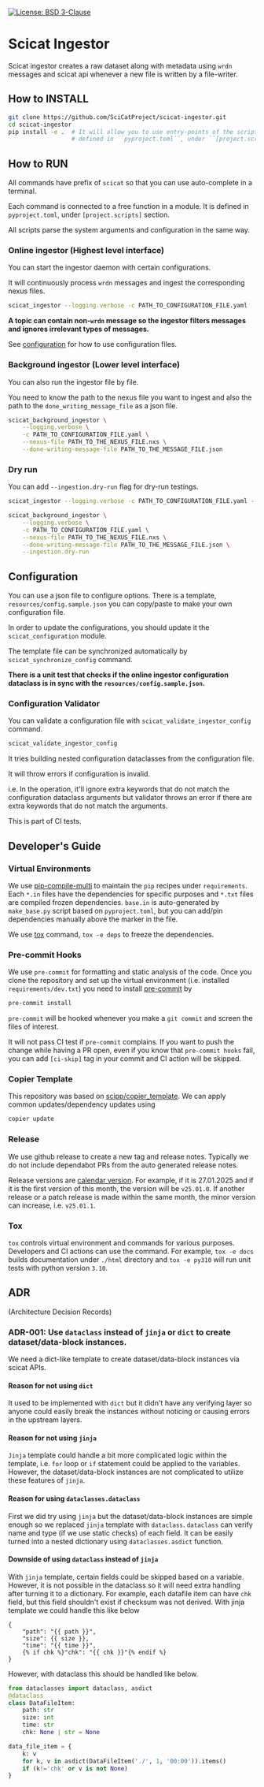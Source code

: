 [![License: BSD 3-Clause](https://img.shields.io/badge/License-BSD%203--Clause-blue.svg)](LICENSE)

# Scicat Ingestor

Scicat ingestor creates a raw dataset along with metadata using
``wrdn`` messages and scicat api whenever a new file is written by a file-writer.

## How to INSTALL
```bash
git clone https://github.com/SciCatProject/scicat-ingestor.git
cd scicat-ingestor
pip install -e .  # It will allow you to use entry-points of the scripts,
                  # defined in ``pyproject.toml``, under ``[project.scripts]`` section.
```

## How to RUN

All commands have prefix of ``scicat`` so that you can use auto-complete in a terminal.

Each command is connected to a free function in a module. It is defined in ``pyproject.toml``, under ``[project.scripts]`` section.

All scripts parse the system arguments and configuration in the same way.

### Online ingestor (Highest level interface)
You can start the ingestor daemon with certain configurations.

It will continuously process `wrdn` messages and ingest the corresponding nexus files.

```bash
scicat_ingestor --logging.verbose -c PATH_TO_CONFIGURATION_FILE.yaml
```

**A topic can contain non-`wrdn` message so the ingestor filters messages and ignores irrelevant types of messages.**

See [configuration](#configuration) for how to use configuration files.

### Background ingestor  (Lower level interface)
You can also run the ingestor file by file.

You need to know the path to the nexus file you want to ingest
and also the path to the ``done_writing_message_file`` as a json file.

```bash
scicat_background_ingestor \
    --logging.verbose \
    -c PATH_TO_CONFIGURATION_FILE.yaml \
    --nexus-file PATH_TO_THE_NEXUS_FILE.nxs \
    --done-writing-message-file PATH_TO_THE_MESSAGE_FILE.json
```

### Dry run

You can add ``--ingestion.dry-run`` flag for dry-run testings.

```bash
scicat_ingestor --logging.verbose -c PATH_TO_CONFIGURATION_FILE.yaml --ingestion.dry-run
```

```bash
scicat_background_ingestor \
    --logging.verbose \
    -c PATH_TO_CONFIGURATION_FILE.yaml \
    --nexus-file PATH_TO_THE_NEXUS_FILE.nxs \
    --done-writing-message-file PATH_TO_THE_MESSAGE_FILE.json \
    --ingestion.dry-run
```

## Configuration

You can use a json file to configure options.
There is a template, ``resources/config.sample.json`` you can copy/paste to make your own configuration file.

In order to update the configurations, you should update it the ``scicat_configuration`` module.

The template file can be synchronized automatically by ``scicat_synchronize_config`` command.

**There is a unit test that checks if the online ingestor configuration dataclass is in sync with the ``resources/config.sample.json``.**

### Configuration Validator

You can validate a configuration file with ``scicat_validate_ingestor_config`` command.

```bash
scicat_validate_ingestor_config
```

It tries building nested configuration dataclasses from the configuration file.

It will throw errors if configuration is invalid.

i.e. In the operation, it'll ignore extra keywords that do not match the configuration dataclass arguments
but validator throws an error if there are extra keywords that do not match the arguments.

This is part of CI tests.

## Developer's Guide

### Virtual Environments
We use [pip-compile-multi](https://pip-compile-multi.readthedocs.io/en/latest/) to maintain
the `pip` recipes under `requirements`.
Each `*.in` files have the dependencies for specific purposes and `*.txt` files are compiled frozen dependencies.
`base.in` is auto-generated by `make_base.py` script based on `pyproject.toml`,
but you can add/pin dependencies manually above the marker in the file.

We use [tox](#Tox) command, `tox -e deps` to freeze the dependencies.

### Pre-commit Hooks
We use `pre-commit` for formatting and static analysis of the code.
Once you clone the repository and set up the virtual environment (i.e. installed `requirements/dev.txt`)
you need to install [pre-commit](https://pre-commit.com/index.html) by
```bash
pre-commit install
```
`pre-commit` will be hooked whenever you make a `git commit` and screen the files of interest.

It will not pass CI test if `pre-commit` complains.
If you want to push the change while having a PR open, even if you know that `pre-commit hooks` fail,
you can add `[ci-skip]` tag in your commit and CI action will be skipped.

### Copier Template
This repository was based on [scipp/copier_template](https://github.com/scipp/copier_template).
We can apply common updates/dependency updates using
```bash
copier update
```

### Release
We use github release to create a new tag and release notes.
Typically we do not include dependabot PRs from the auto generated release notes.

Release versions are [calendar version](https://calver.org/).
For example, if it is 27.01.2025 and if it is the first version of this month, the version will be ``v25.01.0``.
If another release or a patch release is made within the same month,
the minor version can increase, i.e. ``v25.01.1``.

### Tox
`tox` controls virtual environment and commands for various purposes.
Developers and CI actions can use the command.
For example, `tox -e docs` builds documentation under `./html` directory and `tox -e py310` will run unit tests with python version `3.10`.

## ADR
(Architecture Decision Records)

### ADR-001: Use ``dataclass`` instead of ``jinja`` or ``dict`` to create dataset/data-block instances.
We need a dict-like template to create dataset/data-block instances via scicat APIs.
#### Reason for not using ``dict``
It used to be implemented with ``dict`` but it didn't have any verifying layer so anyone could easily break the instances without noticing or causing errors in the upstream layers.
#### Reason for not using ``jinja``

``Jinja`` template could handle a bit more complicated logic within the template, i.e. ``for`` loop or ``if`` statement could be applied to the variables.
However, the dataset/data-block instances are not complicated to utilize these features of ``jinja``.

#### Reason for using ``dataclasses.dataclass``
First we did try using ``jinja`` but the dataset/data-block instances are simple enough so we replaced ``jinja`` template with ``dataclass``.
``dataclass`` can verify name and type (if we use static checks) of each field.
It can be easily turned into a nested dictionary using ``dataclasses.asdict`` function.

#### Downside of using ``dataclass`` instead of ``jinja``
With ``jinja`` template, certain fields could be skipped based on a variable.
However, it is not possible in the dataclass so it will need extra handling after turning it to a dictionary.
For example, each datafile item can have ``chk`` field, but this field shouldn't exist if checksum was not derived.
With jinja template we could handle this like below
```jinja
{
    "path": "{{ path }}",
    "size": {{ size }},
    "time": "{{ time }}",
    {% if chk %}"chk": "{{ chk }}"{% endif %}
}
```
However, with dataclass this should be handled like below.
```python
from dataclasses import dataclass, asdict
@dataclass
class DataFileItem:
    path: str
    size: int
    time: str
    chk: None | str = None

data_file_item = {
    k: v
    for k, v in asdict(DataFileItem('./', 1, '00:00')).items()
    if (k!='chk' or v is not None)
}
```
